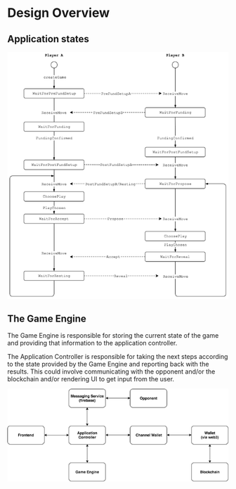 # Design Overview

## Application states

![States diagram](./rock-paper-scissors-states.png)

## The Game Engine

The Game Engine is responsible for storing the current state of the game and providing that information to the application controller.

The Application Controller is responsible for taking the next steps according to the state provided by the Game Engine and reporting back with the results. This could involve communicating with the opponent and/or the blockchain and/or rendering UI to get input from the user.

![Architecture diagram](./architecture.png)
